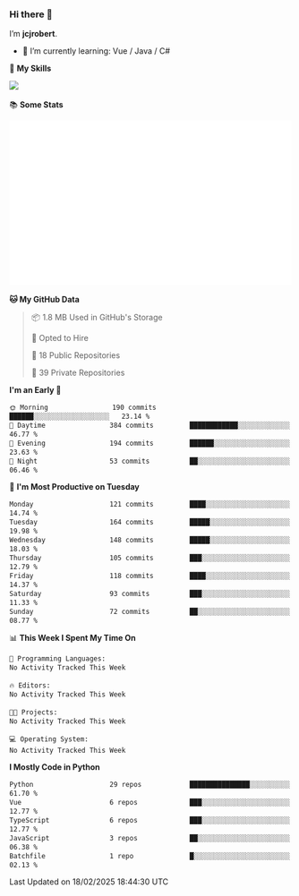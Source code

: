 ### Hi there 👋

I’m **jcjrobert**.

- 🌱 I’m currently learning: Vue / Java / C#

🌟 **My Skills**

![](https://img.shields.io/badge/-Python-3e74a2?style=flat-square&logo=Python&logoColor=fff)

📚 **Some Stats**

![](https://github.com/jcjrobert/github-stats/blob/master/generated/overview.svg)

<!--START_SECTION:waka-->
**🐱 My GitHub Data** 

> 📦 1.8 MB Used in GitHub's Storage 
 > 
> 💼 Opted to Hire
 > 
> 📜 18 Public Repositories 
 > 
> 🔑 39 Private Repositories 
 > 
**I'm an Early 🐤** 

```text
🌞 Morning                190 commits         ██████░░░░░░░░░░░░░░░░░░░   23.14 % 
🌆 Daytime                384 commits         ████████████░░░░░░░░░░░░░   46.77 % 
🌃 Evening                194 commits         ██████░░░░░░░░░░░░░░░░░░░   23.63 % 
🌙 Night                  53 commits          ██░░░░░░░░░░░░░░░░░░░░░░░   06.46 % 
```
📅 **I'm Most Productive on Tuesday** 

```text
Monday                   121 commits         ████░░░░░░░░░░░░░░░░░░░░░   14.74 % 
Tuesday                  164 commits         █████░░░░░░░░░░░░░░░░░░░░   19.98 % 
Wednesday                148 commits         █████░░░░░░░░░░░░░░░░░░░░   18.03 % 
Thursday                 105 commits         ███░░░░░░░░░░░░░░░░░░░░░░   12.79 % 
Friday                   118 commits         ████░░░░░░░░░░░░░░░░░░░░░   14.37 % 
Saturday                 93 commits          ███░░░░░░░░░░░░░░░░░░░░░░   11.33 % 
Sunday                   72 commits          ██░░░░░░░░░░░░░░░░░░░░░░░   08.77 % 
```


📊 **This Week I Spent My Time On** 

```text
💬 Programming Languages: 
No Activity Tracked This Week

🔥 Editors: 
No Activity Tracked This Week

🐱‍💻 Projects: 
No Activity Tracked This Week

💻 Operating System: 
No Activity Tracked This Week
```

**I Mostly Code in Python** 

```text
Python                   29 repos            ███████████████░░░░░░░░░░   61.70 % 
Vue                      6 repos             ███░░░░░░░░░░░░░░░░░░░░░░   12.77 % 
TypeScript               6 repos             ███░░░░░░░░░░░░░░░░░░░░░░   12.77 % 
JavaScript               3 repos             ██░░░░░░░░░░░░░░░░░░░░░░░   06.38 % 
Batchfile                1 repo              █░░░░░░░░░░░░░░░░░░░░░░░░   02.13 % 
```




 Last Updated on 18/02/2025 18:44:30 UTC
<!--END_SECTION:waka-->
